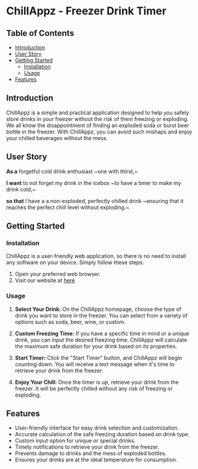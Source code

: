 # ChillAppz - Freezer Drink Timer

## Table of Contents
- [Introduction](#introduction)
- [User Story](#user-story)
- [Getting Started](#getting-started)
  - [Installation](#installation)
  - [Usage](#usage)
- [Features](#features)

## Introduction

ChillAppz is a simple and practical application designed to help you safely store drinks in your freezer without the risk of them freezing or exploding. We all know the disappointment of finding an exploded soda or burst beer bottle in the freezer. With ChillAppz, you can avoid such mishaps and enjoy your chilled beverages without the mess.

## User Story

**As a** forgetful cold drink enthusiast ~one with thirst,~

**I want** to not forget my drink in the icebox ~to have a timer to make my drink cold,~ 

**so that** I have a a non-exploded, perfectly chilled drink ~ensuring that it reaches the perfect chill level without exploding.~

## Getting Started

### Installation

ChillAppz is a user-friendly web application, so there is no need to install any software on your device. Simply follow these steps:

1. Open your preferred web browser.
2. Visit our website at [here](https://chill-appz.onrender.com/)

### Usage

1. **Select Your Drink:** On the ChillAppz homepage, choose the type of drink you want to store in the freezer. You can select from a variety of options such as soda, beer, wine, or custom.

2. **Custom Freezing Time:** If you have a specific time in mind or a unique drink, you can input the desired freezing time. ChillAppz will calculate the maximum safe duration for your drink based on its properties.

3. **Start Timer:** Click the "Start Timer" button, and ChillAppz will begin counting down. You will receive a text message when it's time to retrieve your drink from the freezer.

4. **Enjoy Your Chill:** Once the timer is up, retrieve your drink from the freezer. It will be perfectly chilled without any risk of freezing or exploding.

## Features

- User-friendly interface for easy drink selection and customization.
- Accurate calculation of the safe freezing duration based on drink type.
- Custom input option for unique or special drinks.
- Timely notifications to retrieve your drink from the freezer.
- Prevents damage to drinks and the mess of exploded bottles.
- Ensures your drinks are at the ideal temperature for consumption.
